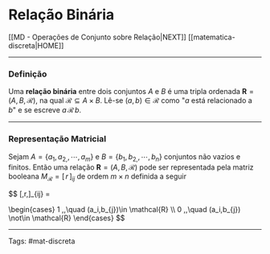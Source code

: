 # Relação Binária
[[MD - Operações de Conjunto sobre Relação|NEXT]]	[[matematica-discreta|HOME]]

---

### Definição

Uma **relação binária** entre dois conjuntos $A$ e $B$ é uma tripla ordenada $\mathbf{R} = (A,B,\mathcal{R})$, na qual $\mathcal{R} \subseteq A \times B$. Lê-se $(a,b) \in \mathcal{R}$ como "$a$ está relacionado a $b$" e se escreve $a \,\mathcal{R}\, b$.

---

### Representação Matricial

Sejam $A = \{a_{1}, a_{2,},\cdots,a_{m}\}$ e $B = \{b_{1}, b_{2,},\cdots,b_{n}\}$ conjuntos não vazios e finitos. Então uma relação $\mathbf{R}=(A,B,\mathcal{R})$ pode ser representada pela matriz booleana $M_\mathcal{R} = [\,r\,]_{ij}$ de ordem $m \times n$ definida a seguir

$$
[\,r\,]_{ij} =

\begin{cases}
	1 \,,\quad (a_i,b_{j})\in \mathcal{R} \\\\
	0 \,,\quad (a_i,b_{j}) \not\in \mathcal{R}
\end{cases}
$$

---

Tags: #mat-discreta 